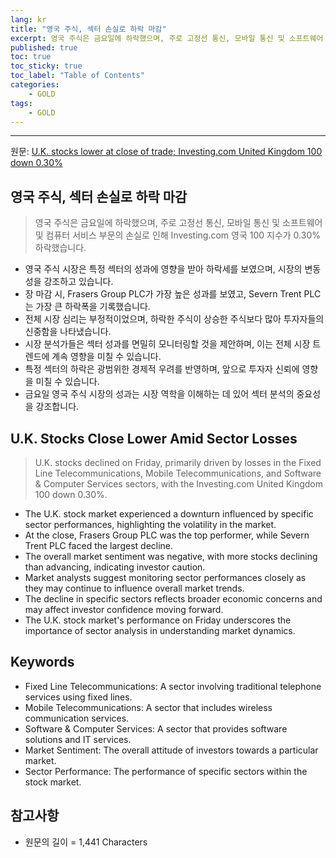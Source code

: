 ```yaml
---
lang: kr
title: "영국 주식, 섹터 손실로 하락 마감"
excerpt: 영국 주식은 금요일에 하락했으며, 주로 고정선 통신, 모바일 통신 및 소프트웨어 및 컴퓨터 서비스 부문의 손실로 인해 Investing.com 영국 100 지수가 0.30% 하락했습니다.
published: true
toc: true
toc_sticky: true
toc_label: "Table of Contents"
categories:
    - GOLD
tags:
    - GOLD
---
```


---

  원문: [U.K. stocks lower at close of trade; Investing.com United Kingdom 100 down 0.30%](https://www.investing.com/news/stock-market-news/uk-stocks-lower-at-close-of-trade-investingcom-united-kingdom-100-down-030-3784984)

## 영국 주식, 섹터 손실로 하락 마감

> 영국 주식은 금요일에 하락했으며, 주로 고정선 통신, 모바일 통신 및 소프트웨어 및 컴퓨터 서비스 부문의 손실로 인해 Investing.com 영국 100 지수가 0.30% 하락했습니다.


- 영국 주식 시장은 특정 섹터의 성과에 영향을 받아 하락세를 보였으며, 시장의 변동성을 강조하고 있습니다.
- 장 마감 시, Frasers Group PLC가 가장 높은 성과를 보였고, Severn Trent PLC는 가장 큰 하락폭을 기록했습니다.
- 전체 시장 심리는 부정적이었으며, 하락한 주식이 상승한 주식보다 많아 투자자들의 신중함을 나타냈습니다.
- 시장 분석가들은 섹터 성과를 면밀히 모니터링할 것을 제안하며, 이는 전체 시장 트렌드에 계속 영향을 미칠 수 있습니다.
- 특정 섹터의 하락은 광범위한 경제적 우려를 반영하며, 앞으로 투자자 신뢰에 영향을 미칠 수 있습니다.
- 금요일 영국 주식 시장의 성과는 시장 역학을 이해하는 데 있어 섹터 분석의 중요성을 강조합니다.

## U.K. Stocks Close Lower Amid Sector Losses

> U.K. stocks declined on Friday, primarily driven by losses in the Fixed Line Telecommunications, Mobile Telecommunications, and Software & Computer Services sectors, with the Investing.com United Kingdom 100 down 0.30%.


- The U.K. stock market experienced a downturn influenced by specific sector performances, highlighting the volatility in the market.
- At the close, Frasers Group PLC was the top performer, while Severn Trent PLC faced the largest decline.
- The overall market sentiment was negative, with more stocks declining than advancing, indicating investor caution.
- Market analysts suggest monitoring sector performances closely as they may continue to influence overall market trends.
- The decline in specific sectors reflects broader economic concerns and may affect investor confidence moving forward.
- The U.K. stock market's performance on Friday underscores the importance of sector analysis in understanding market dynamics.

## Keywords

- Fixed Line Telecommunications: A sector involving traditional telephone services using fixed lines.
- Mobile Telecommunications: A sector that includes wireless communication services.
- Software & Computer Services: A sector that provides software solutions and IT services.
- Market Sentiment: The overall attitude of investors towards a particular market.
- Sector Performance: The performance of specific sectors within the stock market.

## 참고사항

- 원문의 길이 = 1,441 Characters

